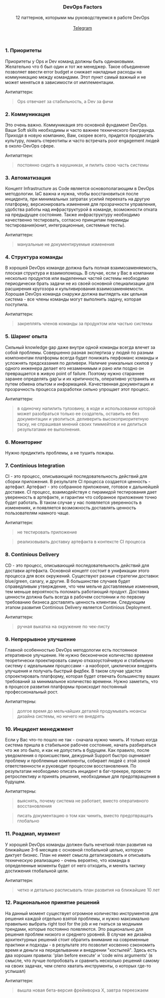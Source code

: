 <p align="center">
  <h3 align="center">DevOps Factors</h3>

  <p align="center">
    12 паттернов, которыми мы руководствуемся в работе DevOps
    <br/>
    <br/>
    <a href="https://t.me/devopsengineer">Telegram</a>
  </p>
</p>

<br>


### 1. Приоритеты
Приоритеты у Ops и Dev команд должны быть одинаковыми. Желательно что б был один и тот же менеджер. Такое объединение позволяет ввести error budget и снижает накладные расходы на коммуникацию между командами. Этот пункт самый важный и не может меняться в зависимости от имплементации.

Антипаттерн: 
> Ops отвечает за стабильность, а Dev за фичи

### 2. Коммуникация 
Это очень важно. Коммуникация это основной фундамент DevOps. Ваши Soft skills необходимы и часто важнее технического бэкграунда. Приходя в новую компанию, Вам, скорее всего, придется продвигать культуру, ломать стереотипы и часто встречать poor engagement людей в около-DevOps сфере.

Антипаттерн: 
> постоянно сидеть в наушниках, и пилить свою часть системы

### 3. Автоматизация
Концепт Infrastructure as Code является основополагающим в DevOps методологии. 
IaC важна и нужна, чтобы восстановиться после инцидента, при минимальных затратах усилий переехать на другую платформу, версионировать изменения для прозрачности управления, удобства работы над инфраструктурой в команде, возможности отката на предыдущее состояние. Также инфраструктуру необходимо качественно тестировать, согласно принципам пирамиды тестирования(юнит, интеграционные, системные тесты).

Антипаттерн: 
> мануальные не документируемые изменения 

### 4. Структура команды
В хорошей DevOps команде должна быть полная взаимозаменяемость, плоская структура и взаимопомощь. В случае, если у Вас в компании несколько продуктов или выделенных частей системы необходимо периодически брать задачи не из своей основной специализации для расширения кругозора и культивирования взаимозаменяемости. Хорошая DevOps команда снаружи должна выглядеть как цельная система - все члены команды могут выполнить задачу, которая поступила.

Антипаттерн: 
> закреплять членов команды за продуктом или частью системы

### 5. Шаринг опыта
Сильный knowledge gap даже внутри одной команды всегда влечет за собой проблемы. Совершенно разная экспертиза у людей по разным компонентам платформы всегда будет понижать перфоманс команды и усложнять предсказания по деливери. Наличие уникальных скилов у одного инженера делает его незаменимым и рано или поздно он превращается в живую point of failure. Поэтому нужно стараннее заранее определять gap'ы и их критичность, оперативно устранять их путем обмена опытом и информацией. Качественная документация и прозрачность процесса разработки сильно упрощает этот процесс.

Антипаттерн: 
> в одиночку напилить тулзовину, в коде и использовании которой может разобраться только ее создатель, оставить ее без документации и уволиться.
> деливерить высокоприоритетную таску, не спрашивая мнений своих тиммейтов и не делиться результатами ее выполнения.

### 6. Мониторинг
Нужно предиктить проблемы, а не тушить пожары. 

### 7. Continious Integration 
CI - это процесс, описывающий последовательность действий для сборки приложения. В результате CI процесса создается ценность - артефакт. Артефакт - это собранное приложение, готовое к дальнейшей доставке. 
CI процесс, взаимодействуя с пирамидой тестирования дает уверенность в артефакте, и гарантии что собранное приложение точно будет работать. В таком случае у нас появляется уверенность в изменениях, и появляется возможность доставлять ценность пользователям намного чаще.

Антипаттерн: 
> не тестировать приложение 

> реализовывать доставку артефакта в контексте CI процесса

### 8. Continious Delivery 
CD - это процесс, описывающий последовательность действий для доставки артефакта. Основной концепт состоит в унификации этого процесса для всех окружений. Существуют разные стратегии доставки: blue/green, canary, и другие. В большинстве случаев будет справедливым утверждение, что чем мельче доставляемые изменения, тем меньше вероятность поломать работающий продукт. Доставка ценности должна быть всегда в рабочем состоянии и по первому требованию бизнеса доставлять ценность клиентам.
Следующим этапом развития Continious Delivery является Continious Deployment. 

Антипаттерн: 
> ручная выкатка на окружение по чек-листу

### 9. Непрерывное улучшение 
Главной особенностью DevOps методологии есть постоянное итеративное улучшение. Не нужно бесконечное количество времени теоретически проектировать самую отказоустойчивую и стабильную систему с идеальными процессами - а наоборот, циклически внедрять улучшения и получать быстрый фидбек. В таком случае удастся спроектировать платформу, которая будет отвечать большинству ваших требований за минимальное количество времени. Нужно заметить, что в процессе развития платформы происходит постоянный профессиональный рост.

Антипаттерны: 
> долгое время до мельчайших деталей продумывать нюансы дизайна системы, но ничего не внедрять 

### 10. Инцидент менеджмент
Если у Вас что-то пошло не так - сначала нужно чинить. И только когда система пришла в стабильное рабочее состояние, начать разбираться что же это было, и как не допустить в будущем. Как правило, после уведомления о происшествии, дежурный Support быстро оценивает проблему и проблемные компоненты, собирает людей с этой зоной ответственности и руководит процессом восстановления. По результатам необходимо описать инцидент в баг-трекере, провести ретроспективу и принять решения, необходимые для предотвращения в будущем.

Антипаттерны: 
> выяснять, почему система не работает, вместо оперативного восстановления

> писать документацию о том как чинить, вместо предотвращать глобально

### 11. Роадмап, мувмент
У хорошей DevOps команды должен быть нечеткий план развития на ближайшие 3-6 месяцев с основной глобальной целью, которую диктует бизнес. План не имеет смысла детализировать и описывать техническую реализацию - очень вероятно, что команда в определенные моменты будет от него отходить, и менять тактику достижения глобальной цели. 

Антипаттерн: 
> четко и детально расписывать план развития на ближайшие 10 лет 

### 12. Рациональное принятие решений
На данный момент существует огромное количество инструментов для решения каждой отдельно взятой проблемы, и нужно максимально правильно выбрать right tool for the job и не гнаться за модными трендами, которые постоянно появляются. Это рационально для решения проблем низкого и среднего уровней. В случае же дизайна архитектурных решений стоит обратить внимание на современные практики и подходы - в результате это позволит косвенно сэкономить время и деньги на переделывании и внедрении "костылей". Здесь есть два хороших правила: 'plan before execute' и 'code wins arguments' (в смысле, что лучше попробовать и сравнить несколько решений самому на своих задачах, чем слепо хватать инструменты, о которых где-то услышал)

Антипаттерн: 
> вышла новая бета-версия фреймворка Х, завтра переезжаем 
